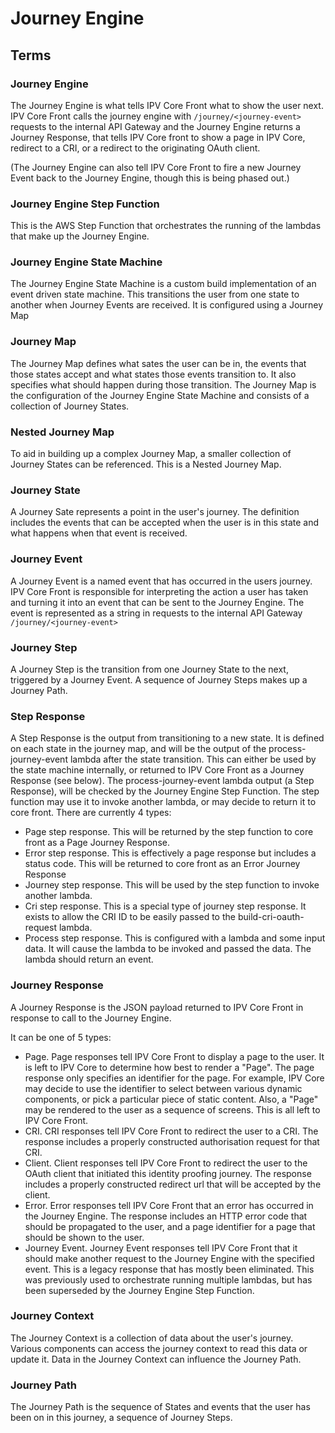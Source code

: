 # Journey Engine

## Terms

### Journey Engine

The Journey Engine is what tells IPV Core Front what to show the user next. IPV Core Front calls the journey engine with `/journey/<journey-event>` requests to the internal API Gateway and the Journey Engine returns a Journey Response, that tells IPV Core front to show a page in IPV Core, redirect to a CRI, or a redirect to the originating OAuth client.

(The Journey Engine can also tell IPV Core Front to fire a new Journey Event back to the Journey Engine, though this is being phased out.)

### Journey Engine Step Function

This is the AWS Step Function that orchestrates the running of the lambdas that make up the Journey Engine.

### Journey Engine State Machine

The Journey Engine State Machine is a custom build implementation of an event driven state machine. This transitions the user from one state to another when Journey Events are received. It is configured using a Journey Map

### Journey Map

The Journey Map defines what sates the user can be in, the events that those states accept and what states those events transition to. It also specifies what should happen during those transition. The Journey Map is the configuration of the Journey Engine State Machine and consists of a collection of Journey States.

### Nested Journey Map

To aid in building up a complex Journey Map, a smaller collection of Journey States can be referenced. This is a Nested Journey Map.

### Journey State

A Journey Sate represents a point in the user's journey. The definition includes the events that can be accepted when the user is in this state and what happens when that event is received.

### Journey Event

A Journey Event is a named event that has occurred in the users journey. IPV Core Front is responsible for interpreting the action a user has taken and turning it into an event that can be sent to the Journey Engine. The event is represented as a string in requests to the internal API Gateway `/journey/<journey-event>`

### Journey Step

A Journey Step is the transition from one Journey State to the next, triggered by a Journey Event. A sequence of Journey Steps makes up a Journey Path.

### Step Response

A Step Response is the output from transitioning to a new state. It is defined on each state in the journey map, and will be the output of the process-journey-event lambda after the state transition. This can either be used by the state machine internally, or returned to IPV Core Front as a Journey Response (see below).
The process-journey-event lambda output (a Step Response), will be checked by the Journey Engine Step Function. The step function may use it to invoke another lambda, or may decide to return it to core front.
There are currently 4 types:

* Page step response. This will be returned by the step function to core front as a Page Journey Response.
* Error step response. This is effectively a page response but includes a status code. This will be returned to core front as an Error Journey Response
* Journey step response. This will be used by the step function to invoke another lambda.
* Cri step response. This is a special type of journey step response. It exists to allow the CRI ID to be easily passed to the build-cri-oauth-request lambda.
* Process step response. This is configured with a lambda and some input data. It will cause the lambda to be invoked and passed the data. The lambda should return an event.

### Journey Response

A Journey Response is the JSON payload returned to IPV Core Front in response to call to the Journey Engine.

It can be one of 5 types:

* Page. Page responses tell IPV Core Front to display a page to the user. It is left to IPV Core to determine how best to render a "Page". The page response only specifies an identifier for the page. For example, IPV Core may decide to use the identifier to select between various dynamic components, or pick a particular piece of static content. Also, a "Page" may be rendered to the user as a sequence of screens. This is all left to IPV Core Front.
* CRI. CRI responses tell IPV Core Front to redirect the user to a CRI. The response includes a properly constructed authorisation request for that CRI.
* Client. Client responses tell IPV Core Front to redirect the user to the OAuth client that initiated this identity proofing journey. The response includes a properly constructed redirect url that will be accepted by the client.
* Error. Error responses tell IPV Core Front that an error has occurred in the Journey Engine. The response includes an HTTP error code that should be propagated to the user, and a page identifier for a page that should be shown to the user.
* Journey Event. Journey Event responses tell IPV Core Front that it should make another request to the Journey Engine with the specified event. This is a legacy response that has mostly been eliminated. This was previously used to orchestrate running multiple lambdas, but has been superseded by the Journey Engine Step Function.

### Journey Context

The Journey Context is a collection of data about the user's journey. Various components can access the journey context to read this data or update it. Data in the Journey Context can influence the Journey Path.

### Journey Path

The Journey Path is the sequence of States and events that the user has been on in this journey, a sequence of Journey Steps.
